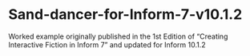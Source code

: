 # Sand-dancer-for-Inform-7-v10.1.2
Worked example originally published in the 1st Edition of “Creating Interactive Fiction in Inform 7” and updated for Inform 10.1.2
